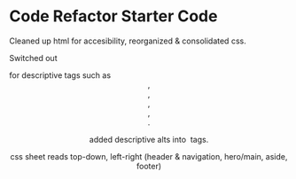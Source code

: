 # Code Refactor Starter Code

Cleaned up html for accesibility, reorganized & consolidated css.

Switched out <div> for descriptive tags such as <header>, <section>, <main>, <article>, <aside>.

added descriptive alts into <img> tags.
  
css sheet reads top-down, left-right (header & navigation, hero/main, aside, footer)
